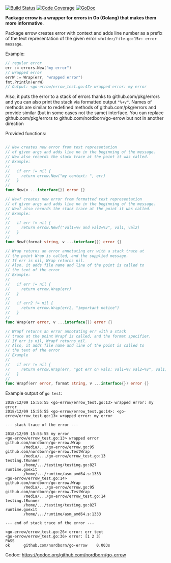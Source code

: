 [![Build Status](https://travis-ci.org/nordborn/go-errow.svg?branch=master)](https://travis-ci.org/nordborn/go-errow)
[![Code Coverage](https://codecov.io/gh/nordborn/go-errow/branch/master/graph/badge.svg)](https://codecov.io/gh/nordborn/go-errow/branch/master/graph/badge.svg)
[![GoDoc](https://godoc.org/github.com/nordborn/go-errow?status.svg)](https://godoc.org/github.com/nordborn/go-errow)

**Package errow is a wrapper for errors in Go (Golang) that makes them more informative**.


Package errow creates error with context and adds line number as a prefix
of the text representation of the given error
`<folder/file.go:15>: error message`.

Example:

```Go
// regular error
err := errors.New("my error")
// wrapped error
errW := Wrap(err, "wrapped error")
fmt.Println(errW)
// Output: <go-errow/errow_test.go:47> wrapped error: my error
```

Also, it puts the error to a stack of errors thanks to github.com/pkg/errors
and you can also print the stack via formatted output `"%+v"`.
Names of methods are similar to redefined methods of github.com/pkg/errors
and provide similar (but in some cases not the same) interface.
You can replace github.com/pkg/errors to github.com/nordborn/go-errow but not
in another direction

Provided functions:

```Go

// New creates new error from text representation
// of given args and adds line no in the beginning of the message.
// New also records the stack trace at the point it was called.
// Example:
//
//   if err != nil {
// 	   return errow.New("my context: ", err)
//   }
//
func New(v ...interface{}) error {}

// Newf creates new error from formatted text representation
// of given args and adds line no in the beginning of the message.
// Newf also records the stack trace at the point it was called.
// Example:
//
//   if err != nil {
// 	   return errow.Newf("val1=%v and val2=%v", val1, val2)
//   }
//
func Newf(format string, v ...interface{}) error {}

// Wrap returns an error annotating err with a stack trace at
// the point Wrap is called, and the supplied message.
// If err is nil, Wrap returns nil.
// Also, it adds file name and line of the point is called to
// the text of the error
// Example:
//
//   if err != nil {
// 	   return errow.Wrap(err)
//   }
//
//   if err2 != nil {
// 	   return errow.Wrap(err2, "important notice")
//   }
//
func Wrap(err error, v ...interface{}) error {}

// Wrapf returns an error annotating err with a stack
// trace at the point Wrapf is called, and the format specifier.
// If err is nil, Wrapf returns nil.
// Also, it adds file name and line of the point is called to
// the text of the error
// Example
//
//   if err != nil {
// 	   return errow.Wrap(err, "got err on vals: val1=%v val2=%v", val1, val2)
//   }
//
func Wrapf(err error, format string, v ...interface{}) error {}
```

Example output of `go test`:

```
2018/12/09 15:55:55 <go-errow/errow_test.go:13> wrapped error: my error
2018/12/09 15:55:55 <go-errow/errow_test.go:14>: <go-errow/errow_test.go:13> wrapped error: my error

--- stack trace of the error ---

2018/12/09 15:55:55 my error
<go-errow/errow_test.go:13> wrapped error
github.com/nordborn/go-errow.Wrap
        /media/.../go-errow/errow.go:95
github.com/nordborn/go-errow.TestWrap
        /media/.../go-errow/errow_test.go:13
testing.tRunner
        /home/.../testing/testing.go:827
runtime.goexit
        /home/.../runtime/asm_amd64.s:1333
<go-errow/errow_test.go:14>
github.com/nordborn/go-errow.Wrap
        /media/.../go-errow/errow.go:95
github.com/nordborn/go-errow.TestWrap
        /media/.../go-errow/errow_test.go:14
testing.tRunner
        /home/.../testing/testing.go:827
runtime.goexit
        /home/.../runtime/asm_amd64.s:1333
        
--- end of stack trace of the error ---

<go-errow/errow_test.go:26> error: err text
<go-errow/errow_test.go:36> error: [1 2 3]
PASS
ok      github.com/nordborn/go-errow    0.003s

```

Godoc: https://godoc.org/github.com/nordborn/go-errow
